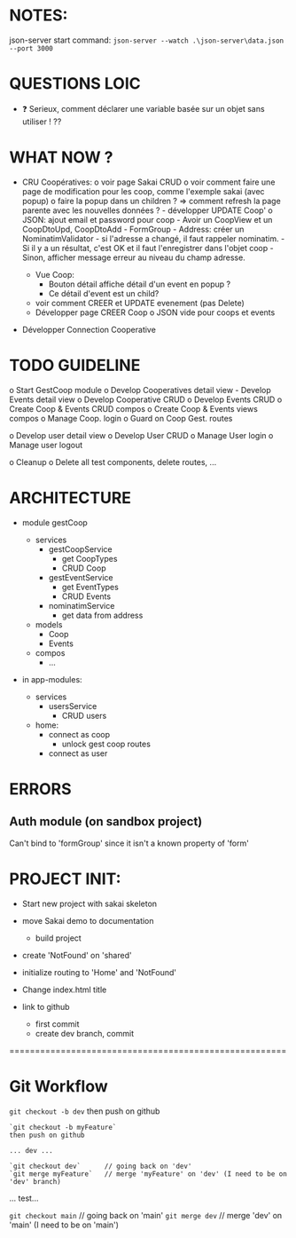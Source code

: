 # NOTES:
json-server start command:
`json-server --watch .\json-server\data.json --port 3000`


# QUESTIONS LOIC
- ❓ Serieux, comment déclarer une variable basée sur un objet sans utiliser ! ??

# WHAT NOW ?
- CRU Coopératives:
	o voir page Sakai CRUD
		o voir comment faire une page de modification pour les coop, comme l'exemple sakai (avec popup)
		o faire la popup dans un children ? => comment refresh la page parente avec les nouvelles données ?
		- développer UPDATE Coop'
			o JSON: ajout email et password pour coop
			- Avoir un CoopView et un CoopDtoUpd, CoopDtoAdd
			- FormGroup
			- Address: créer un NominatimValidator
				- si l'adresse a changé, il faut rappeler nominatim. 
					- Si il y a un résultat, c'est OK et il faut l'enregistrer dans l'objet coop
					- Sinon, afficher message erreur au niveau du champ adresse.

	- Vue Coop:
		- Bouton détail affiche détail d'un event en popup ?
		- Ce détail d'event est un child?
	- voir comment CREER et UPDATE evenement (pas Delete)
	- Développer page CREER Coop
	o JSON vide pour coops et events

- Développer Connection Cooperative

# TODO GUIDELINE
o Start GestCoop module
	o Develop Cooperatives detail view
	- Develop Events detail view
	o Develop Cooperative CRUD
	o Develop Events CRUD
o Create Coop & Events CRUD compos
o Create Coop & Events views compos 
o Manage Coop. login
	o Guard on Coop Gest. routes

o Develop user detail view
o Develop User CRUD
o Manage User login
o Manage user logout

o Cleanup
	o Delete all test components, delete routes, ...

# ARCHITECTURE
- module gestCoop
	- services
		- gestCoopService
			- get CoopTypes
			- CRUD Coop
		- gestEventService
			- get EventTypes
			- CRUD Events
		- nominatimService
			- get data from address
	- models
		- Coop
		- Events
	- compos
		- ...

- in app-modules:
	- services
		- usersService
			- CRUD users
	- home: 
		- connect as coop
			- unlock gest coop routes
		- connect as user


# ERRORS
## Auth module (on sandbox project)
Can't bind to 'formGroup' since it isn't a known property of 'form'


# PROJECT INIT: 
- Start new project with sakai skeleton
- move Sakai demo to documentation
	- build project
- create 'NotFound' on 'shared'
- initialize routing to 'Home' and 'NotFound'

- Change index.html title

- link to github
	- first commit
	- create dev branch, commit

======================================================

# Git Workflow
`git checkout -b dev`
then push on github

	`git checkout -b myFeature`
	then push on github

	... dev ...

	`git checkout dev`		// going back on 'dev'
	`git merge myFeature` 	// merge 'myFeature' on 'dev' (I need to be on 'dev' branch)

... test...

`git checkout main` 		// going back on 'main'
`git merge dev` 			// merge 'dev' on 'main' (I need to be on 'main')
